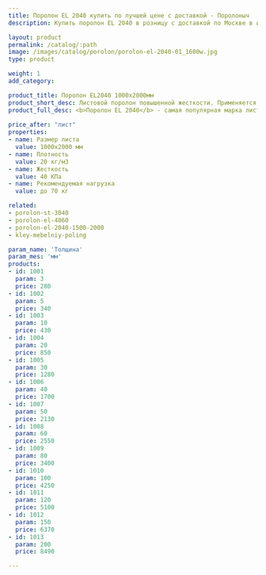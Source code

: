 ```yaml
---
title: Поролон EL 2040 купить по лучшей цене с доставкой - Поролоныч
description: Купить поролон EL 2040 в розницу с доставкой по Москве в интернет-магазине Поролоныча.

layout: product
permalink: /catalog/:path
image: /images/catalog/porolon/porolon-el-2040-01_1600w.jpg
type: product

weight: 1
add_category: 

product_title: Поролон EL2040 1000х2000мм
product_short_desc: Листовой поролон повышенной жесткости. Применяется в качестве наполнителя для мягкой мебели.
product_full_desc: <b>Поролон EL 2040</b> - самая популярная марка листового поролона повышенной жесткости. Благодаря оптимальному сочетанию практичности, удобства использования и стоимости, широко применяется в самых различных отраслях.
        
price_after: "лист"
properties:
- name: Размер листа
  value: 1000х2000 мм
- name: Плотность
  value: 20 кг/м3
- name: Жесткость
  value: 40 КПа
- name: Рекомендуемая нагрузка
  value: до 70 кг

related:
- porolon-st-3040
- porolon-el-4060
- porolon-el-2040-1500-2000
- kley-mebelniy-poling

param_name: 'Толщина'
param_mes: 'мм'
products:
- id: 1001
  param: 3
  price: 280
- id: 1002
  param: 5
  price: 340
- id: 1003
  param: 10
  price: 430
- id: 1004
  param: 20
  price: 850
- id: 1005
  param: 30
  price: 1280
- id: 1006
  param: 40
  price: 1700
- id: 1007
  param: 50
  price: 2130
- id: 1008
  param: 60
  price: 2550
- id: 1009
  param: 80
  price: 3400
- id: 1010
  param: 100
  price: 4250
- id: 1011
  param: 120
  price: 5100
- id: 1012
  param: 150
  price: 6370
- id: 1013
  param: 200
  price: 8490

---
```

